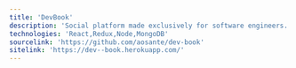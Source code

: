 ```yaml
---
title: 'DevBook'
description: 'Social platform made exclusively for software engineers. Built with the MERN Stack, Redux, Redux Thunk, and styled-components.'
technologies: 'React,Redux,Node,MongoDB'
sourcelink: 'https://github.com/aosante/dev-book'
sitelink: 'https://dev--book.herokuapp.com/'
---
```

